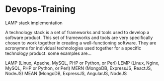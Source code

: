 # Devops-Training 
 LAMP stack implementation 
 
 A technology stack is a set of frameworks and tools used to develop a software product. This set of frameworks and tools are very specifically chosen to work together in creating a well-functioning software.
They are acronymns for individual technologies used together for a specific technology product. some examples are…

LAMP (Linux, Apache, MySQL, PHP or Python, or Perl)
LEMP (Linux, Nginx, MySQL, PHP or Python, or Perl)
MERN (MongoDB, ExpressJS, ReactJS, NodeJS)
MEAN (MongoDB, ExpressJS, AngularJS, NodeJS

